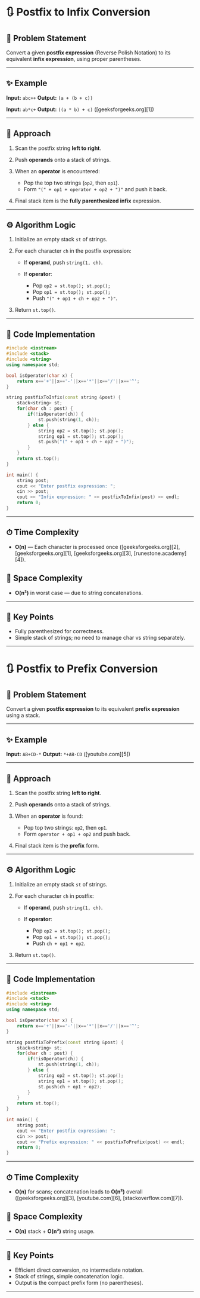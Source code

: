 # 🔃 Postfix to Infix Conversion

## 📝 Problem Statement

Convert a given **postfix expression** (Reverse Polish Notation) to its equivalent **infix expression**, using proper parentheses.

---

## ✨ Example

**Input:** `abc++`
**Output:** `(a + (b + c))`

**Input:** `ab*c+`
**Output:** `((a * b) + c)` ([geeksforgeeks.org][1])

---

## 🚀 Approach

1. Scan the postfix string **left to right**.
2. Push **operands** onto a stack of strings.
3. When an **operator** is encountered:

   * Pop the top two strings (`op2`, then `op1`).
   * Form `"(" + op1 + operator + op2 + ")"` and push it back.
4. Final stack item is the **fully parenthesized infix** expression.

---

## ⚙️ Algorithm Logic

1. Initialize an empty stack `st` of strings.
2. For each character `ch` in the postfix expression:

   * If **operand**, push `string(1, ch)`.
   * If **operator**:

     * Pop `op2 = st.top(); st.pop();`
     * Pop `op1 = st.top(); st.pop();`
     * Push `"(" + op1 + ch + op2 + ")"`.
3. Return `st.top()`.

---

## 🔢 Code Implementation

```cpp
#include <iostream>
#include <stack>
#include <string>
using namespace std;

bool isOperator(char x) {
    return x=='+'||x=='-'||x=='*'||x=='/'||x=='^';
}

string postfixToInfix(const string &post) {
    stack<string> st;
    for(char ch : post) {
        if(!isOperator(ch)) {
            st.push(string(1, ch));
        } else {
            string op2 = st.top(); st.pop();
            string op1 = st.top(); st.pop();
            st.push("(" + op1 + ch + op2 + ")");
        }
    }
    return st.top();
}

int main() {
    string post;
    cout << "Enter postfix expression: ";
    cin >> post;
    cout << "Infix expression: " << postfixToInfix(post) << endl;
    return 0;
}
```

---

## ⏱ Time Complexity

* **O(n)** — Each character is processed once ([geeksforgeeks.org][2], [geeksforgeeks.org][1], [geeksforgeeks.org][3], [runestone.academy][4]).

## 💾 Space Complexity

* **O(n²)** in worst case — due to string concatenations.

---

## 🌟 Key Points

* Fully parenthesized for correctness.
* Simple stack of strings; no need to manage char vs string separately.

---

# 🔃 Postfix to Prefix Conversion

## 📝 Problem Statement

Convert a given **postfix expression** to its equivalent **prefix expression** using a stack.

---

## ✨ Example

**Input:** `AB+CD-*`
**Output:** `*+AB-CD` ([youtube.com][5])

---

## 🚀 Approach

1. Scan the postfix string **left to right**.
2. Push **operands** onto a stack of strings.
3. When an **operator** is found:

   * Pop top two strings: `op2`, then `op1`.
   * Form `operator + op1 + op2` and push back.
4. Final stack item is the **prefix** form.

---

## ⚙️ Algorithm Logic

1. Initialize an empty stack `st` of strings.
2. For each character `ch` in postfix:

   * If **operand**, push `string(1, ch)`.
   * If **operator**:

     * Pop `op2 = st.top(); st.pop();`
     * Pop `op1 = st.top(); st.pop();`
     * Push `ch + op1 + op2`.
3. Return `st.top()`.

---

## 🔢 Code Implementation

```cpp
#include <iostream>
#include <stack>
#include <string>
using namespace std;

bool isOperator(char x) {
    return x=='+'||x=='-'||x=='*'||x=='/'||x=='^';
}

string postfixToPrefix(const string &post) {
    stack<string> st;
    for(char ch : post) {
        if(!isOperator(ch)) {
            st.push(string(1, ch));
        } else {
            string op2 = st.top(); st.pop();
            string op1 = st.top(); st.pop();
            st.push(ch + op1 + op2);
        }
    }
    return st.top();
}

int main() {
    string post;
    cout << "Enter postfix expression: ";
    cin >> post;
    cout << "Prefix expression: " << postfixToPrefix(post) << endl;
    return 0;
}
```

---

## ⏱ Time Complexity

* **O(n)** for scans; concatenation leads to **O(n²)** overall ([geeksforgeeks.org][3], [youtube.com][6], [stackoverflow.com][7]).

## 💾 Space Complexity

* **O(n)** stack + **O(n²)** string usage.

---

## 🌟 Key Points

* Efficient direct conversion, no intermediate notation.
* Stack of strings, simple concatenation logic.
* Output is the compact prefix form (no parentheses).

---
